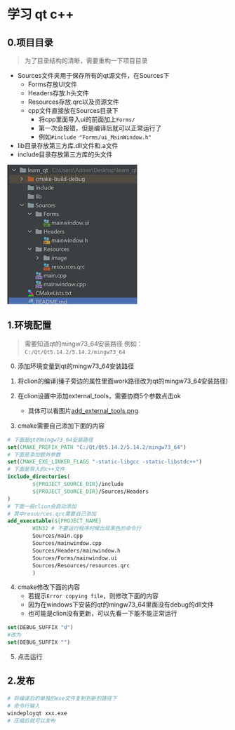 # 学习 qt c++

## 0.项目目录

> 为了目录结构的清晰，需要重构一下项目目录

- Sources文件夹用于保存所有的qt源文件，在Sources下
    - Forms存放UI文件
    - Headers存放.h头文件
    - Resources存放.qrc以及资源文件
    - cpp文件直接放在Sources目录下
        - 将cpp里面导入ui的前面加上`Forms/`
        - 第一次会报错，但是编译后就可以正常运行了
        - 例如`#include "Forms/ui_MainWindow.h"`
- lib目录存放第三方库.dll文件和.a文件
- include目录存放第三方库的头文件

![项目目录](./docs/project_directory.png)

## 1.环境配置

> 需要知道qt的mingw73_64安装路径
> 例如：`C:/Qt/Qt5.14.2/5.14.2/mingw73_64`

0. 添加环境变量到qt的mingw73_64安装路径
1. 将clion的编译(锤子旁边的属性里面work路径改为qt的mingw73_64安装路径)
2. 在clion设置中添加external_tools，需要协商5个参数点击ok
    - 具体可以看图片[add_external_tools.png](./docs/add_external_tools.png)

3. cmake需要自己添加下面的内容 

```cmake
# 下面是qt的mingw73_64安装路径
set(CMAKE_PREFIX_PATH "C:/Qt/Qt5.14.2/5.14.2/mingw73_64")
# 下面是添加额外参数
set(CMAKE_EXE_LINKER_FLAGS "-static-libgcc -static-libstdc++")
# 下面是导入的c++文件
include_directories(
        ${PROJECT_SOURCE_DIR}/include
        ${PROJECT_SOURCE_DIR}/Sources/Headers
)
# 下面一般clion会自动添加
# 其中resources.qrc需要自己添加
add_executable(${PROJECT_NAME}
        WIN32 # 不要运行程序时候出现黑色的命令行
        Sources/main.cpp
        Sources/mainwindow.cpp
        Sources/Headers/mainwindow.h
        Sources/Forms/mainwindow.ui
        Sources/Resources/resources.qrc
        )
```

4. cmake修改下面的内容
    - 若提示`Error copying file`，则修改下面的内容
    - 因为在windows下安装的qt的mingw73_64里面没有debug的dll文件
    - 也可能是clion没有更新，可以先看一下能不能正常运行

```cmake
set(DEBUG_SUFFIX "d")
#改为
set(DEBUG_SUFFIX "")
```

5. 点击运行

## 2.发布

```bash
# 将编译后的单独的exe文件复制到新的路径下
# 命令行输入
windeployqt xxx.exe
# 压缩后就可以发布
```